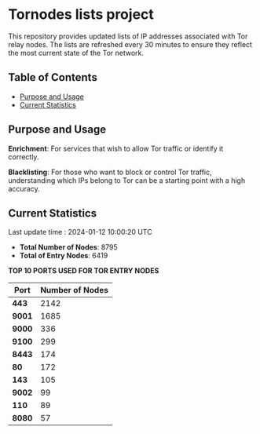 # Tornodes lists project

This repository provides updated lists of IP addresses associated with Tor relay nodes. The lists are refreshed every 30 minutes to ensure they reflect the most current state of the Tor network.

## Table of Contents

- [Purpose and Usage](#purpose-and-usage)
- [Current Statistics](#current-statistics)


## Purpose and Usage

**Enrichment**: For services that wish to allow Tor traffic or identify it correctly.

**Blacklisting**: For those who want to block or control Tor traffic, understanding which IPs belong to Tor can be a starting point with a high accuracy.

## Current Statistics

Last update time : 2024-01-12 10:00:20 UTC

- **Total Number of Nodes**: 8795
- **Total of Entry Nodes**: 6419

**TOP 10 PORTS USED FOR TOR ENTRY NODES**

| **Port** | **Number of Nodes** |
|------|-----------------|
| **443**   | 2142  |
| **9001**   | 1685  |
| **9000**   | 336  |
| **9100**   | 299  |
| **8443**   | 174  |
| **80**   | 172  |
| **143**   | 105  |
| **9002**   | 99  |
| **110**   | 89  |
| **8080**   | 57  |

